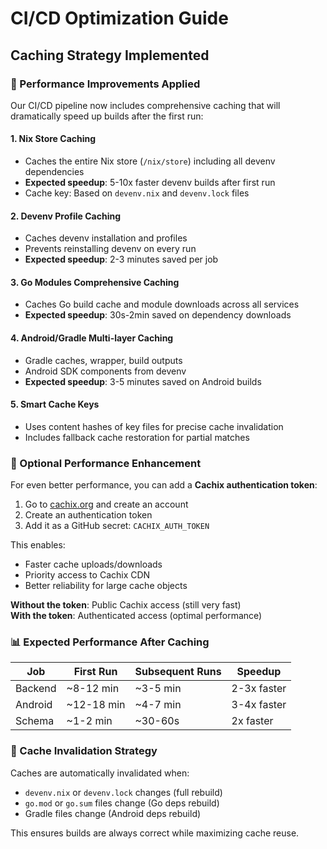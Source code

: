 # CI/CD Optimization Guide

## Caching Strategy Implemented

### 🚀 Performance Improvements Applied

Our CI/CD pipeline now includes comprehensive caching that will dramatically speed up builds after the first run:

#### 1. **Nix Store Caching** 
- Caches the entire Nix store (`/nix/store`) including all devenv dependencies
- **Expected speedup**: 5-10x faster devenv builds after first run
- Cache key: Based on `devenv.nix` and `devenv.lock` files

#### 2. **Devenv Profile Caching**
- Caches devenv installation and profiles
- Prevents reinstalling devenv on every run
- **Expected speedup**: 2-3 minutes saved per job

#### 3. **Go Modules Comprehensive Caching** 
- Caches Go build cache and module downloads across all services
- **Expected speedup**: 30s-2min saved on dependency downloads

#### 4. **Android/Gradle Multi-layer Caching**
- Gradle caches, wrapper, build outputs
- Android SDK components from devenv
- **Expected speedup**: 3-5 minutes saved on Android builds

#### 5. **Smart Cache Keys**
- Uses content hashes of key files for precise cache invalidation
- Includes fallback cache restoration for partial matches

### 🔧 Optional Performance Enhancement

For even better performance, you can add a **Cachix authentication token**:

1. Go to [cachix.org](https://cachix.org) and create an account
2. Create an authentication token
3. Add it as a GitHub secret: `CACHIX_AUTH_TOKEN`

This enables:
- Faster cache uploads/downloads
- Priority access to Cachix CDN
- Better reliability for large cache objects

**Without the token**: Public Cachix access (still very fast)  
**With the token**: Authenticated access (optimal performance)

### 📊 Expected Performance After Caching

| Job | First Run | Subsequent Runs | Speedup |
|-----|-----------|-----------------|---------|
| Backend | ~8-12 min | ~3-5 min | 2-3x faster |
| Android | ~12-18 min | ~4-7 min | 3-4x faster |
| Schema | ~1-2 min | ~30-60s | 2x faster |

### 🎯 Cache Invalidation Strategy

Caches are automatically invalidated when:
- `devenv.nix` or `devenv.lock` changes (full rebuild)
- `go.mod` or `go.sum` files change (Go deps rebuild)
- Gradle files change (Android deps rebuild)

This ensures builds are always correct while maximizing cache reuse.